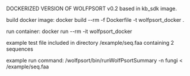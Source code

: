 DOCKERIZED VERSION OF WOLFPSORT v0.2 based in kb_sdk image.

build docker image:
docker build --rm -f Dockerfile -t wolfpsort_docker .

run container:
docker run --rm -it wolfpsort_docker

example test file included in directory /example/seq.faa containing 2 sequences

example run command:
/wolfpsort/bin/runWolfPsortSummary -n fungi < /example/seq.faa
